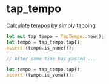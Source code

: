 # tap_tempo

Calculate tempos by simply tapping

```rust
let mut tap_tempo = TapTempo::new();
let tempo = tap_tempo.tap();
assert!(tempo.is_none());

// After some time has passed ...

let tempo = tap_tempo.tap();
assert!(tempo.is_some());
```
